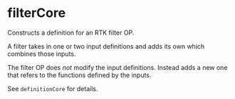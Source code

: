 # filterCore

Constructs a definition for an RTK filter OP.

A filter takes in one or two input definitions and adds its own which combines those inputs.

The filter OP does *not* modify the input definitions. Instead adds a new one that refers to the functions defined by the inputs.

See `definitionCore` for details.